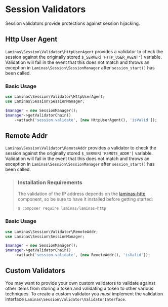 # Session Validators

Session validators provide protections against session hijacking.

## Http User Agent

`Laminas\Session\Validator\HttpUserAgent` provides a validator to check the session
against the originally stored `$_SERVER['HTTP_USER_AGENT']` variable. Validation
will fail in the event that this does not match and throws an exception in
`Laminas\Session\SessionManager` after `session_start()` has been called.

### Basic Usage

```php
use Laminas\Session\Validator\HttpUserAgent;
use Laminas\Session\SessionManager;

$manager = new SessionManager();
$manager->getValidatorChain()
    ->attach('session.validate', [new HttpUserAgent(), 'isValid']);
```

## Remote Addr

`Laminas\Session\Validator\RemoteAddr` provides a validator to check the session
against the originally stored `$_SERVER['REMOTE_ADDR']` variable. Validation
will fail in the event that this does not match and throws an exception in
`Laminas\Session\SessionManager` after `session_start()` has been called.

> ### Installation Requirements
>
> The validation of the IP address depends on the [laminas-http](https://docs.laminas.dev/laminas-http/) component, so be sure to have it installed before getting started:
>
> ```bash
> $ composer require laminas/laminas-http
> ```

### Basic Usage

```php
use Laminas\Session\Validator\RemoteAddr;
use Laminas\Session\SessionManager;

$manager = new SessionManager();
$manager->getValidatorChain()
    ->attach('session.validate', [new RemoteAddr(), 'isValid']);
```

## Custom Validators

You may want to provide your own custom validators to validate against other
items from storing a token and validating a token to other various techniques.
To create a custom validator you *must* implement the validation interface
`Laminas\Session\Validator\ValidatorInterface`.
